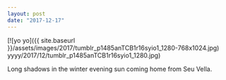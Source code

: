 ```yaml
---
layout: post
date: "2017-12-17"
---
```


[![yo yo]({{ site.baseurl }}/assets/images/2017/tumblr_p1485anTCB1r16syio1_1280-768x1024.jpg) yyyy/2017/12/tumblr_p1485anTCB1r16syio1_1280.jpg)

Long shadows in the winter evening sun coming home from Seu Vella.
